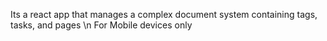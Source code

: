 Its a react app that manages a complex document system containing tags, tasks, and pages \n
For Mobile devices only
